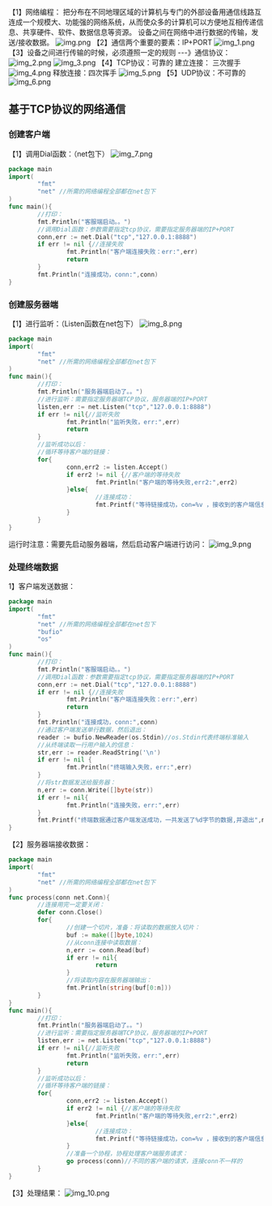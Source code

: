 
【1】网络编程：
把分布在不同地理区域的计算机与专门的外部设备用通信线路互连成一个规模大、功能强的网络系统，从而使众多的计算机可以方便地互相传递信息、共享硬件、软件、数据信息等资源。
设备之间在网络中进行数据的传输，发送/接收数据。
![img.png](ing/img.png)
【2】通信两个重要的要素：IP+PORT 
![img_1.png](ing/img_1.png)
【3】设备之间进行传输的时候，必须遵照一定的规则 ---》通信协议：
![img_2.png](ing/img_2.png)
![img_3.png](ing/img_3.png)
【4】TCP协议：可靠的
建立连接：  三次握手 
![img_4.png](ing/img_4.png)
释放连接：四次挥手 
![img_5.png](ing/img_5.png)
【5】UDP协议：不可靠的
![img_6.png](ing/img_6.png)
## 基于TCP协议的网络通信
### 创建客户端
【1】调用Dial函数：（net包下）
![img_7.png](ing/img_7.png)
```go
package main
import(
        "fmt"
        "net" //所需的网络编程全部都在net包下
)
func main(){
        //打印：
        fmt.Println("客服端启动。。")
        //调用Dial函数：参数需要指定tcp协议，需要指定服务器端的IP+PORT
        conn,err := net.Dial("tcp","127.0.0.1:8888")
        if err != nil {//连接失败
                fmt.Println("客户端连接失败：err:",err)
                return
        }
        fmt.Println("连接成功，conn:",conn)
}

```
### 创建服务器端
【1】进行监听：（Listen函数在net包下）
![img_8.png](ing/img_8.png)
```go
package main
import(
        "fmt"
        "net" //所需的网络编程全部都在net包下
)
func main(){
        //打印：
        fmt.Println("服务器端启动了。。")
        //进行监听：需要指定服务器端TCP协议，服务器端的IP+PORT
        listen,err := net.Listen("tcp","127.0.0.1:8888")
        if err != nil{//监听失败
                fmt.Println("监听失败，err:",err)
                return
        }
        //监听成功以后：
        //循环等待客户端的链接：
        for{
                conn,err2 := listen.Accept()
                if err2 != nil {//客户端的等待失败
                        fmt.Println("客户端的等待失败,err2:",err2)
                }else{
                        //连接成功：
                        fmt.Printf("等待链接成功，con=%v ，接收到的客户端信息：%v \n",conn,conn.RemoteAddr().String())
                }
        }
}

```
运行时注意：需要先启动服务器端，然后启动客户端进行访问：
![img_9.png](ing/img_9.png)
### 处理终端数据

1】客户端发送数据：
```go
package main
import(
        "fmt"
        "net" //所需的网络编程全部都在net包下
        "bufio"
        "os"
)
func main(){
        //打印：
        fmt.Println("客服端启动。。")
        //调用Dial函数：参数需要指定tcp协议，需要指定服务器端的IP+PORT
        conn,err := net.Dial("tcp","127.0.0.1:8888")
        if err != nil {//连接失败
                fmt.Println("客户端连接失败：err:",err)
                return
        }
        fmt.Println("连接成功，conn:",conn)
        //通过客户端发送单行数据，然后退出：
        reader := bufio.NewReader(os.Stdin)//os.Stdin代表终端标准输入
        //从终端读取一行用户输入的信息：
        str,err := reader.ReadString('\n')
        if err != nil {
                fmt.Println("终端输入失败，err:",err)
        }
        //将str数据发送给服务器：
        n,err := conn.Write([]byte(str))
        if err != nil{
                fmt.Println("连接失败，err:",err)
        }
        fmt.Printf("终端数据通过客户端发送成功，一共发送了%d字节的数据,并退出",n)
}
```
【2】服务器端接收数据：
```go
package main
import(
        "fmt"
        "net" //所需的网络编程全部都在net包下
)
func process(conn net.Conn){
        //连接用完一定要关闭：
        defer conn.Close()
        for{
                //创建一个切片，准备：将读取的数据放入切片：
                buf := make([]byte,1024)
                //从conn连接中读取数据：
                n,err := conn.Read(buf)
                if err != nil{
                        return
                }
                //将读取内容在服务器端输出：
                fmt.Println(string(buf[0:n]))
        }
}
func main(){
        //打印：
        fmt.Println("服务器端启动了。。")
        //进行监听：需要指定服务器端TCP协议，服务器端的IP+PORT
        listen,err := net.Listen("tcp","127.0.0.1:8888")
        if err != nil{//监听失败
                fmt.Println("监听失败，err:",err)
                return
        }
        //监听成功以后：
        //循环等待客户端的链接：
        for{
                conn,err2 := listen.Accept()
                if err2 != nil {//客户端的等待失败
                        fmt.Println("客户端的等待失败,err2:",err2)
                }else{
                        //连接成功：
                        fmt.Printf("等待链接成功，con=%v ，接收到的客户端信息：%v \n",conn,conn.RemoteAddr().String())
                }
                //准备一个协程，协程处理客户端服务请求：
                go process(conn)//不同的客户端的请求，连接conn不一样的
        }
}

```
【3】处理结果：
![img_10.png](ing/img_10.png)
